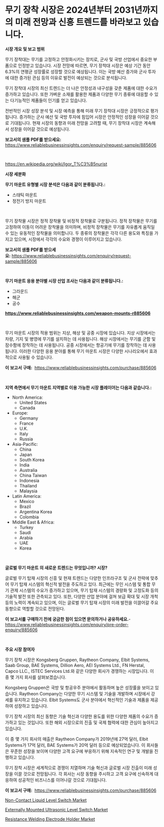 <p><h1>무기 장착 시장은 2024년부터 2031년까지의 미래 전망과 신흥 트렌드를 바라보고 있습니다.</h1></p><p><strong>시장 개요 및 보고 범위</strong></p>
<p><p>무기 장착대는 무기를 고정하고 안정화시키는 장치로, 군사 및 국방 산업에서 중요한 부품으로 인정받고 있습니다. 시장 전망에 따르면, 무기 장착대 시장은 예상 기간 동안 6.3%의 연평균 성장률로 성장할 것으로 예상됩니다. 이는 국방 예산 증가와 군사 투자에 대한 증가된 관심 등의 이유로 발전이 예상되는 것으로 분석됩니다.</p><p>무기 장착대 시장의 최신 트렌드는 더 나은 안정성과 내구성을 갖춘 제품에 대한 수요가 증가하고 있습니다. 또한 가벼운 소재를 활용한 제품과 다양한 무기 종류에 대응할 수 있는 다기능적인 제품들이 인기를 얻고 있습니다.</p><p>전반적인 시장 성장 분석 및 시장 예측을 통해 미래 무기 장착대 시장은 긍정적으로 평가됩니다. 증가하는 군사 예산 및 국방 투자에 힘입어 시장은 안정적인 성장을 이어갈 것으로 기대됩니다. 현재 시장의 동향과 미래 전망을 고려할 때, 무기 장착대 시장은 계속해서 성장을 이어갈 것으로 예상됩니다.</p></p>
<p><strong>보고서의 샘플 PDF를 받으세요:</strong> <a href="https://www.reliablebusinessinsights.com/enquiry/request-sample/885606">https://www.reliablebusinessinsights.com/enquiry/request-sample/885606</a></p>
<p>&nbsp;</p>
<p><a href="https://en.wikipedia.org/wiki/Igor_T%C3%B5nurist">https://en.wikipedia.org/wiki/Igor_T%C3%B5nurist</a></p>
<p><strong>시장 세분화</strong></p>
<p><strong>무기 마운트 유형별 시장 분석은 다음과 같이 분류됩니다.:</strong></p>
<p><ul><li>스태틱 마운트</li><li>정전기 방지 마운트</li></ul></p>
<p>&nbsp;</p>
<p><p>무기 장착물 시장은 정적 장착물 및 비정적 장착물로 구분됩니다. 정적 장착물은 무기를 고정하여 이동이 어려운 장착물을 의미하며, 비정적 장착물은 무기를 자유롭게 움직일 수 있는 유동적인 장착물을 의미합니다. 두 종류의 장착물은 각각 다른 용도와 특징을 가지고 있으며, 시장에서 각각의 수요와 경쟁이 이루어지고 있습니다.</p></p>
<p><strong>보고서의 샘플 PDF를 받으세요:</strong>&nbsp;<a href="https://www.reliablebusinessinsights.com/enquiry/request-sample/885606">https://www.reliablebusinessinsights.com/enquiry/request-sample/885606</a></p>
<p>&nbsp;</p>
<p><strong> 무기 마운트 응용 분야별 시장 산업 조사는 다음과 같이 분류됩니다.:</strong></p>
<p><ul><li>그라운드</li><li>해군</li><li>공수</li></ul></p>
<p><strong><a href="https://www.reliablebusinessinsights.com/weapon-mounts-r885606">https://www.reliablebusinessinsights.com/weapon-mounts-r885606</a></strong></p>
<p>&nbsp;</p>
<p><p>무기 마운트 시장의 적용 범위는 지상, 해상 및 공중 시장에 있습니다. 지상 시장에서는 차량, 기지 및 병영에 무기를 설치하는 데 사용됩니다. 해상 시장에서는 무기를 군함 및 잠수함에 장착하는 데 사용됩니다. 공중 시장에서는 항공기에 무기를 장착하는 데 사용됩니다. 이러한 다양한 응용 분야를 통해 무기 마운트 시장은 다양한 시나리오에서 효과적으로 사용될 수 있습니다.</p></p>
<p><strong>이 보고서 구매:</strong>&nbsp; <a href="https://www.reliablebusinessinsights.com/purchase/885606">https://www.reliablebusinessinsights.com/purchase/885606</a></p>
<p>&nbsp;</p>
<p><strong>지역 측면에서 무기 마운트 지역별로 이용 가능한 시장 플레이어는 다음과 같습니다.:</strong></p>
<p><ul>
    <li>
        North America:
        <ul>
            <li>United States</li>
            <li>Canada</li>
        </ul>
    </li>
    <li>
        Europe:
        <ul>
            <li>Germany</li>
            <li>France</li>
            <li>U.K.</li>
            <li>Italy</li>
            <li>Russia</li>
        </ul>
    </li>
    <li>
        Asia-Pacific:
        <ul>
            <li>China</li>
            <li>Japan</li>
            <li>South Korea</li>
            <li>India</li>
            <li>Australia</li>
            <li>China Taiwan</li>
            <li>Indonesia</li>
            <li>Thailand</li>
            <li>Malaysia</li>
        </ul>
    </li>
    <li>
        Latin America:
        <ul>
            <li>Mexico</li>
            <li>Brazil</li>
            <li>Argentina Korea</li>
            <li>Colombia</li>
        </ul>
    </li>
    <li>
        Middle East & Africa:
        <ul>
            <li>Turkey</li>
            <li>Saudi</li>
            <li>Arabia</li>
            <li>UAE</li>
            <li>Korea</li>
        </ul>
    </li>
    </ul></p>
<p>&nbsp;</p>
<p><strong>글로벌 무기 마운트 의 새로운 트렌드는 무엇입니까? 시장?</strong></p>
<p><p>글로벌 무기 탑재 시장의 신흥 및 현재 트렌드는 다양한 인프라구조 및 군사 전략에 맞추어 무기 탑재 시스템의 혁신적 발전을 주도하고 있다. 최근에는 무인 시스템 및 통합 무기 관제 시스템의 수요가 증가하고 있으며, 무기 탑재 시스템의 경량화 및 고정도화 등의 기술적 발전 또한 관측되고 있다. 또한, 다양한 산업 분야에 걸쳐 보급 확대 및 시장 개척 등의 노력이 계속되고 있으며, 이는 글로벌 무기 탑재 시장의 미래 발전을 이끌어갈 주요 동향으로 역할할 것으로 전망된다.</p></p>
<p><strong>이 보고서를 구매하기 전에 궁금한 점이 있으면 문의하거나 공유하세요.</strong>- <a href="https://www.reliablebusinessinsights.com/enquiry/pre-order-enquiry/885606">https://www.reliablebusinessinsights.com/enquiry/pre-order-enquiry/885606</a></p>
<p>&nbsp;</p>
<p><strong>주요 시장 참여자</strong></p>
<p><p>무기 장착 시장은 Kongsberg Gruppen, Raytheon Company, Elbit Systems, Saab Group, BAE Systems, Dillion Aero, AEI Systems Ltd., FN Herstal, Capco LLC., ISTEC Services Ltd.와 같은 다양한 회사가 경쟁하는 시장입니다. 이 중 몇 가지 회사를 살펴보겠습니다.</p><p>Kongsberg Gruppen은 국방 및 항공우주 분야에서 활동하며 높은 성장률을 보이고 있습니다. Raytheon Company는 다양한 무기 시스템 및 기술을 개발하며 시장에서 강세를 유지하고 있습니다. Elbit Systems도 군사 분야에서 혁신적인 기술과 제품을 제공하여 성장하고 있습니다.</p><p>무기 장착 시장의 최신 동향은 기술 혁신과 다양한 용도를 위한 다양한 제품의 수요가 증가하고 있는 것입니다. 또한 해외 시장으로의 진출 및 국제 협력에 대한 관심이 높아지고 있습니다.</p><p>이 중 몇 가지 회사의 매출은 Raytheon Company가 2019년에 27억 달러, Elbit Systems가 17억 달러, BAE Systems가 20억 달러 등으로 예상되었습니다. 이 회사들은 꾸준한 성장을 보이며 다양한 고객 요구에 부응하기 위해 지속적인 연구 및 개발을 진행하고 있습니다.</p><p>무기 장착 시장은 세계적으로 경쟁이 치열하며 기술 혁신과 글로벌 시장 진출이 미래 성장을 이끌 것으로 전망됩니다. 각 회사는 시장 동향을 주시하고 고객 요구에 신속하게 대응하여 성공적인 비즈니스를 이어나갈 것으로 기대됩니다.</p></p>
<p><strong>이 보고서 구매:</strong>&nbsp;&nbsp;<a href="https://www.reliablebusinessinsights.com/purchase/885606">https://www.reliablebusinessinsights.com/purchase/885606</a></p>
<p><p><a href="https://github.com/Airanohannonzb68e5pb53oc1/Market-Research-Report-List-3/blob/main/non-contact-liquid-level-switch-market.md">Non-Contact Liquid Level Switch Market</a></p><p><a href="https://github.com/fiixsa/Market-Research-Report-List-3/blob/main/externally-mounted-ultrasonic-level-switch-market.md">Externally Mounted Ultrasonic Level Switch Market</a></p><p><a href="https://github.com/cecuraprangm/Market-Research-Report-List-3/blob/main/resistance-welding-electrode-holder-market.md">Resistance Welding Electrode Holder Market</a></p></p>